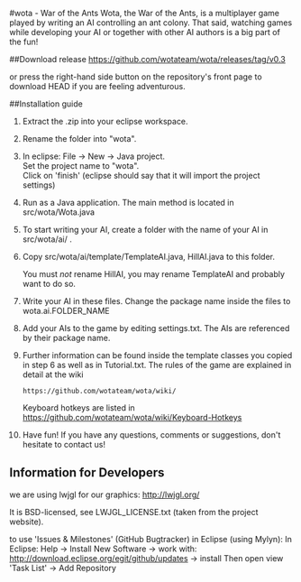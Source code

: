 #wota - War of the Ants
Wota, the War of the Ants, is a multiplayer game played by writing an AI controlling an ant colony. That said, watching games while developing your AI or together with other AI authors is a big part of the fun! 

##Download release
https://github.com/wotateam/wota/releases/tag/v0.3

or press the right-hand side button on the repository's front page to download HEAD if you are feeling adventurous.

##Installation guide

1.  Extract the .zip into your eclipse workspace.

2.  Rename the folder into "wota".

3.  In eclipse: File -> New -> Java project.  
    Set the project name to "wota".  
    Click on 'finish' (eclipse should say that it will import the project settings)

4.  Run as a Java application. The main method is located in src/wota/Wota.java

5.  To start writing your AI, create a folder with the name of your AI in src/wota/ai/ .

6.  Copy src/wota/ai/template/TemplateAI.java, HillAI.java to this folder. 

	You must *not* rename HillAI, you may rename TemplateAI and probably want to do so.

7.  Write your AI in these files. Change the package name inside the files to wota.ai.FOLDER_NAME

8.  Add your AIs to the game by editing settings.txt. The AIs are referenced by their package name.

9.  Further information can be found inside the template classes you copied in step 6 as well as in Tutorial.txt. 
	The rules of the game are explained in detail at the wiki 
	
		https://github.com/wotateam/wota/wiki/
	
	Keyboard hotkeys are listed in https://github.com/wotateam/wota/wiki/Keyboard-Hotkeys

10. Have fun! If you have any questions, comments or suggestions, don't hesitate to contact us!

## Information for Developers
we are using lwjgl for our graphics:
http://lwjgl.org/

It is BSD-licensed, see LWJGL_LICENSE.txt (taken from the project website).

to use 'Issues & Milestones' (GitHub Bugtracker) in Eclipse (using Mylyn): 
In Eclipse: Help -> Install New Software -> work with: http://download.eclipse.org/egit/github/updates -> install
Then open view 'Task List' -> Add Repository
